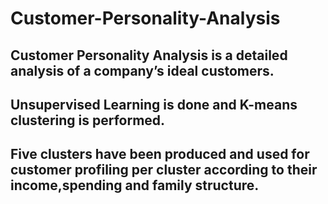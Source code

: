 # Customer-Personality-Analysis
## Customer Personality Analysis is a detailed analysis of a company’s ideal customers.
## Unsupervised Learning is done and K-means clustering is performed.
## Five clusters have been produced and used for customer profiling per cluster according to their income,spending and family structure.
